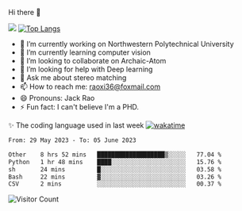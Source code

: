 Hi there 👋

![](https://github-readme-stats.vercel.app/api?username=ZhiboRao)
[![Top Langs](https://github-readme-stats.vercel.app/api/top-langs/?username=ZhiboRao&layout=compact)](https://github.com/anuraghazra/github-readme-stats)

- 🔭 I’m currently working on Northwestern Polytechnical University
- 🌱 I’m currently learning computer vision
- 👯 I’m looking to collaborate on Archaic-Atom
- 🤔 I’m looking for help with Deep learning
- 💬 Ask me about stereo matching
- 📫 How to reach me: raoxi36@foxmail.com
- 😄 Pronouns: Jack Rao
- ⚡ Fun fact: I can't believe I'm a PHD.

✨ The coding language used in last week [![wakatime](https://wakatime.com/badge/user/51ec5ec7-4742-4243-9eea-732ade32c0b7.svg)](https://wakatime.com/@51ec5ec7-4742-4243-9eea-732ade32c0b7)
<!--START_SECTION:waka-->

```txt
From: 29 May 2023 - To: 05 June 2023

Other    8 hrs 52 mins   ███████████████████▒░░░░░   77.04 %
Python   1 hr 48 mins    ████░░░░░░░░░░░░░░░░░░░░░   15.76 %
sh       24 mins         █░░░░░░░░░░░░░░░░░░░░░░░░   03.58 %
Bash     22 mins         ▓░░░░░░░░░░░░░░░░░░░░░░░░   03.26 %
CSV      2 mins          ░░░░░░░░░░░░░░░░░░░░░░░░░   00.37 %
```

<!--END_SECTION:waka-->

![Visitor Count](https://profile-counter.glitch.me/Raohaocheng/count.svg)
